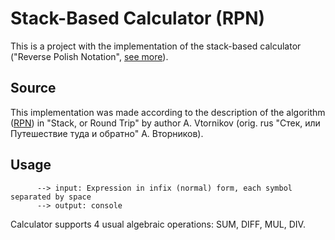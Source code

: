 # Stack-Based Calculator (RPN)
This is a project with the implementation of the stack-based calculator ("Reverse Polish Notation", [see more](https://en.wikipedia.org/wiki/Reverse_Polish_notation)).

## **Source**
This implementation was made according to the description of the algorithm ([RPN](https://en.wikipedia.org/wiki/Reverse_Polish_notation)) in "Stack, or Round Trip" by author A. Vtornikov (orig. rus "Стек, или Путешествие туда и обратно" А. Вторников).

## **Usage**
          --> input: Expression in infix (normal) form, each symbol separated by space
          --> output: console
Calculator supports 4 usual algebraic operations: SUM, DIFF, MUL, DIV. 
